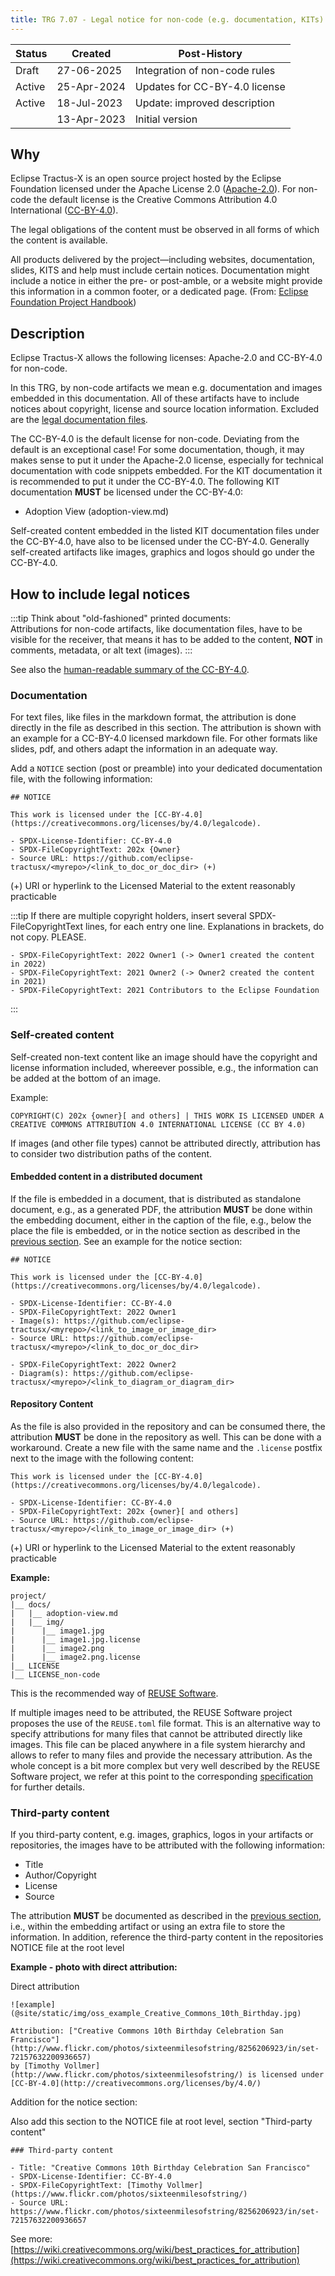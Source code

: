 ```yaml
---
title: TRG 7.07 - Legal notice for non-code (e.g. documentation, KITs)
---
```


| Status | Created     | Post-History                  |
|--------|-------------|-------------------------------|
| Draft  | 27-06-2025  | Integration of non-code rules |
| Active | 25-Apr-2024 | Updates for CC-BY-4.0 license |
| Active | 18-Jul-2023 | Update: improved description  |
|        | 13-Apr-2023 | Initial version               |

## Why

Eclipse Tractus-X is an open source project hosted by the Eclipse Foundation licensed under the Apache License 2.0
([Apache-2.0](https://spdx.org/licenses/Apache-2.0)). For non-code the default license is the Creative Commons
Attribution 4.0 International ([CC-BY-4.0](https://spdx.org/licenses/CC-BY-4.0.html)).

The legal obligations of the content must be observed in all forms of which the content is available.

All products delivered by the project—including websites, documentation, slides, KITS and help must include certain
notices. Documentation might include a notice in either the pre- or post-amble, or a website might provide this
information in a common footer, or a dedicated page.
(From: [Eclipse Foundation Project Handbook](https://www.eclipse.org/projects/handbook/#legaldoc-end-user))

## Description

Eclipse Tractus-X allows the following licenses: Apache-2.0 and CC-BY-4.0 for non-code.

In this TRG, by non-code artifacts we mean e.g. documentation and images embedded in this documentation. All of these
artifacts have to include notices about copyright, license and source location information. Excluded are the
[legal documentation files](/docs/release/trg-7/trg-7-01#description).

The CC-BY-4.0 is the default license for non-code. Deviating from the default is an exceptional case! For some
documentation, though, it may makes sense to put it under the Apache-2.0 license, especially for technical
documentation with code snippets embedded. For the KIT documentation it is recommended to put it under the CC-BY-4.0.
The following KIT documentation **MUST** be licensed under the CC-BY-4.0:

- Adoption View (adoption-view.md)

Self-created content embedded in the listed KIT documentation files under the CC-BY-4.0, have also to be licensed
under the CC-BY-4.0. Generally self-created artifacts like images, graphics and logos should go under the CC-BY-4.0.

## How to include legal notices

:::tip
Think about "old-fashioned" printed documents: <br/>
Attributions for non-code artifacts, like documentation files, have to be visible for the receiver, that means
it has to be added to the content, **NOT** in comments, metadata, or alt text (images).
:::

See also the [human-readable summary of the CC-BY-4.0](https://creativecommons.org/licenses/by/4.0/).

### Documentation

For text files, like files in the markdown format, the attribution is done directly in the file as described in this
section. The attribution is shown with an example for a CC-BY-4.0 licensed markdown file. For other formats like
slides, pdf, and others adapt the information in an adequate way.

Add a `NOTICE` section (post or preamble) into your dedicated documentation file, with the following information:

```text
## NOTICE

This work is licensed under the [CC-BY-4.0](https://creativecommons.org/licenses/by/4.0/legalcode).

- SPDX-License-Identifier: CC-BY-4.0
- SPDX-FileCopyrightText: 202x {Owner}
- Source URL: https://github.com/eclipse-tractusx/<myrepo>/<link_to_doc_or_doc_dir> (+)
```

(+) URI or hyperlink to the Licensed Material to the extent reasonably practicable

:::tip
If there are multiple copyright holders, insert several SPDX-FileCopyrightText lines, for each entry one line.
Explanations in brackets, do not copy. PLEASE.

```text
- SPDX-FileCopyrightText: 2022 Owner1 (-> Owner1 created the content in 2022)
- SPDX-FileCopyrightText: 2021 Owner2 (-> Owner2 created the content in 2021)
- SPDX-FileCopyrightText: 2021 Contributors to the Eclipse Foundation
```

:::

### Self-created content

Self-created non-text content like an image should have the copyright and license information included, whereever
possible, e.g., the information can be added at the bottom of an image.

Example:

```text
COPYRIGHT(C) 202x {owner}[ and others] | THIS WORK IS LICENSED UNDER A CREATIVE COMMONS ATTRIBUTION 4.0 INTERNATIONAL LICENSE (CC BY 4.0)
```

If images (and other file types) cannot be attributed directly, attribution has to consider two distribution paths of
the content.

#### Embedded content in a distributed document

If the file is embedded in a document, that is distributed as standalone document, e.g., as a generated PDF, the
attribution **MUST** be done within the embedding document, either in the caption of the file, e.g., below the place
the file is embedded, or in the notice section as described in the [previous section](#documentation). See an example
for the notice section:

```text
## NOTICE

This work is licensed under the [CC-BY-4.0](https://creativecommons.org/licenses/by/4.0/legalcode).

- SPDX-License-Identifier: CC-BY-4.0
- SPDX-FileCopyrightText: 2022 Owner1
- Image(s): https://github.com/eclipse-tractusx/<myrepo>/<link_to_image_or_image_dir>
- Source URL: https://github.com/eclipse-tractusx/<myrepo>/<link_to_doc_or_doc_dir>

- SPDX-FileCopyrightText: 2022 Owner2
- Diagram(s): https://github.com/eclipse-tractusx/<myrepo>/<link_to_diagram_or_diagram_dir>
```

#### Repository Content

As the file is also provided in the repository and can be consumed there, the attribution **MUST** be done in the
repository as well. This can be done with a workaround. Create a new file with the same name and the `.license` postfix
next to the image with the following content:

```text
This work is licensed under the [CC-BY-4.0](https://creativecommons.org/licenses/by/4.0/legalcode).

- SPDX-License-Identifier: CC-BY-4.0
- SPDX-FileCopyrightText: 202x {owner}[ and others]
- Source URL: https://github.com/eclipse-tractusx/<myrepo>/<link_to_image_or_image_dir> (+)
 ```

 (+) URI or hyperlink to the Licensed Material to the extent reasonably practicable

**Example:**

```shell
project/
|__ docs/
|   |__ adoption-view.md
|   |__ img/
|      |__ image1.jpg
|      |__ image1.jpg.license
|      |__ image2.png
|      |__ image2.png.license
|__ LICENSE
|__ LICENSE_non-code
```

This is the recommended way of [REUSE Software](https://reuse.software/tutorial/).

If multiple images need to be attributed, the REUSE Software project proposes the use of the `REUSE.toml` file format.
This is an alternative way to specify attributions for many files that cannot be attributed directly like images. This
file can be placed anywhere in a file system hierarchy and allows to refer to many files and provide the necessary
attribution. As the whole concept is a bit more complex but very well described by the REUSE Software project, we refer
at this point to the corresponding [specification](https://reuse.software/spec-3.3/#reusetoml) for further details.

### Third-party content

If you third-party content, e.g. images, graphics, logos in your artifacts or repositories, the images have to be attributed
with the following information:

- Title
- Author/Copyright
- License
- Source

The attribution **MUST** be documented as described in the [previous section](#self-created-content), i.e., within the
embedding artifact or using an extra file to store the information. In addition, reference the third-party content in
the repositories NOTICE file at the root level

**Example - photo with direct attribution:**

Direct attribution

```text
![example](@site/static/img/oss_example_Creative_Commons_10th_Birthday.jpg)

Attribution: ["Creative Commons 10th Birthday Celebration San Francisco"](http://www.flickr.com/photos/sixteenmilesofstring/8256206923/in/set-72157632200936657)
by [Timothy Vollmer](http://www.flickr.com/photos/sixteenmilesofstring/) is licensed under [CC-BY-4.0](http://creativecommons.org/licenses/by/4.0/)
```

Addition for the notice section:

Also add this section to the NOTICE file at root level, section "Third-party content"

```text
### Third-party content

- Title: "Creative Commons 10th Birthday Celebration San Francisco"
- SPDX-License-Identifier: CC-BY-4.0
- SPDX-FileCopyrightText: [Timothy Vollmer](https://www.flickr.com/photos/sixteenmilesofstring/)
- Source URL: https://www.flickr.com/photos/sixteenmilesofstring/8256206923/in/set-72157632200936657
 ```

See more: [https://wiki.creativecommons.org/wiki/best_practices_for_attribution](https://wiki.creativecommons.org/wiki/best_practices_for_attribution)
